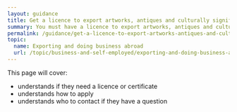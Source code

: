 ```yaml
---
layout: guidance
title: Get a licence to export artworks, antiques and culturally significant goods
summary: You must have a licence to export artworks, antiques and culturally significant goods.
permalink: /guidance/get-a-licence-to-export-artworks-antiques-and-culturally-significant-goods.html
topic:
  name: Exporting and doing business abroad
  url: /topic/business-and-self-employed/exporting-and-doing-business-abroad.html
---
```


This page will cover:

- understands if they need a licence or certificate
- understands how to apply
- understands who to contact if they have a question

